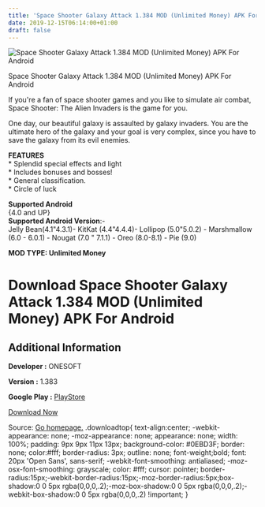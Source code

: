```yaml
---
title: 'Space Shooter Galaxy Attack 1.384 MOD (Unlimited Money) APK For Android'
date: 2019-12-15T06:14:00+01:00
draft: false
---
```


![Space Shooter Galaxy Attack 1.384 MOD (Unlimited Money) APK For Android](https://i0.wp.com/apkhome.net/wp-content/uploads/2019/11/Space-Shooter-Galaxy-Attack-2.png "Space Shooter Galaxy Attack 1.384 MOD (Unlimited Money) APK For Android")

  

Space Shooter Galaxy Attack 1.384 MOD (Unlimited Money) APK For Android

If you're a fan of space shooter games and you like to simulate air combat, Space Shooter: The Alien Invaders is the game for you.

One day, our beautiful galaxy is assaulted by galaxy invaders. You are the ultimate hero of the galaxy and your goal is very complex, since you have to save the galaxy from its evil enemies.

**FEATURES**  
\* Splendid special effects and light  
\* Includes bonuses and bosses!  
\* General classification.  
\* Circle of luck

**Supported Android**  
{4.0 and UP}  
**Supported Android Version**:-  
Jelly Bean(4.1"4.3.1)- KitKat (4.4"4.4.4)- Lollipop (5.0"5.0.2) - Marshmallow (6.0 - 6.0.1) - Nougat (7.0 " 7.1.1) - Oreo (8.0-8.1) - Pie (9.0)

**MOD TYPE: Unlimited Money**

Download Space Shooter Galaxy Attack 1.384 MOD (Unlimited Money) APK For Android
================================================================================

Additional Information
----------------------

**Developer :** ONESOFT

**Version :** 1.383

**Google Play :** [PlayStore](https://play.google.com/store/apps/details?id=com.game.space.shooter2)

  

[Download Now](https://store4app.co/post/space-shooter-galaxy-attack-1-384-mod-unlimited-money-apk-for-android_1574704282)

  
Source: [Go homepage.](https://store4app.co/post/space-shooter-galaxy-attack-1-384-mod-unlimited-money-apk-for-android_1574704282) .downloadtop{ text-align:center; -webkit-appearance: none; -moz-appearance: none; appearance: none; width: 100%; padding: 9px 9px 11px 13px; background-color: #0EBD3F; border: none; color:#fff; border-radius: 3px; outline: none; font-weight;bold; font: 20px 'Open Sans', sans-serif; -webkit-font-smoothing: antialiased; -moz-osx-font-smoothing: grayscale; color: #fff; cursor: pointer; border-radius:15px;-webkit-border-radius:15px;-moz-border-radius:5px;box-shadow:0 0 5px rgba(0,0,0,.2);-moz-box-shadow:0 0 5px rgba(0,0,0,.2);-webkit-box-shadow:0 0 5px rgba(0,0,0,.2) !important; }